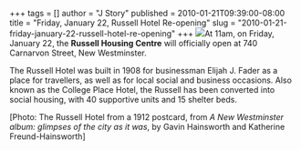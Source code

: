 +++
tags = []
author = "J Story"
published = 2010-01-21T09:39:00-08:00
title = "Friday, January 22, Russell Hotel Re-opening"
slug = "2010-01-21-friday-january-22-russell-hotel-re-opening"
+++
[![](/img/blog/thumbnails/2010-01-21-friday-january-22-russell-hotel-re-opening-RussellHotel-1912-courtesyNWPL.jpg)](/img/blog/2010-01-21-friday-january-22-russell-hotel-re-opening-RussellHotel-1912-courtesyNWPL.jpg)At
11am, on Friday, January 22, the <span
style="font-weight: bold;">Russell Housing Centre</span> will officially
open at 740 Carnarvon Street, New Westminster.  
  
The Russell Hotel was built in 1908 for businessman Elijah J. Fader as a
place for travellers, as well as for local social and business
occasions. Also known as the College Place Hotel, the Russell has been
converted into social housing, with 40 supportive units and 15 shelter
beds.  
  
\[Photo: The Russell Hotel from a 1912 postcard, from <span
style="font-style: italic;">A New Westminster album: glimpses of the
city as it was</span>, by Gavin Hainsworth and Katherine
Freund-Hainsworth\]
